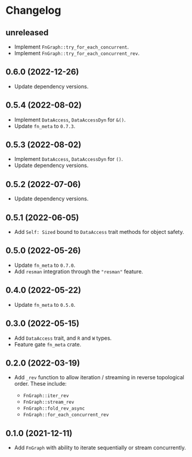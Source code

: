 # Changelog

## unreleased

* Implement `FnGraph::try_for_each_concurrent`.
* Implement `FnGraph::try_for_each_concurrent_rev`.

## 0.6.0 (2022-12-26)

* Update dependency versions.

## 0.5.4 (2022-08-02)

* Implement `DataAccess`, `DataAccessDyn` for `&()`.
* Update `fn_meta` to `0.7.3`.

## 0.5.3 (2022-08-02)

* Implement `DataAccess`, `DataAccessDyn` for `()`.
* Update dependency versions.

## 0.5.2 (2022-07-06)

* Update dependency versions.

## 0.5.1 (2022-06-05)

* Add `Self: Sized` bound to `DataAccess` trait methods for object safety.

## 0.5.0 (2022-05-26)

* Update `fn_meta` to `0.7.0`.
* Add `resman` integration through the `"resman"` feature.

## 0.4.0 (2022-05-22)

* Update `fn_meta` to `0.5.0`.

## 0.3.0 (2022-05-15)

* Add `DataAccess` trait, and `R` and `W` types.
* Feature gate `fn_meta` crate.

## 0.2.0 (2022-03-19)

* Add `_rev` function to allow iteration / streaming in reverse topological order. These include:

    - `FnGraph::iter_rev`
    - `FnGraph::stream_rev`
    - `FnGraph::fold_rev_async`
    - `FnGraph::for_each_concurrent_rev`

## 0.1.0 (2021-12-11)

* Add `FnGraph` with ability to iterate sequentially or stream concurrently.
